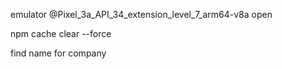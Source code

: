 emulator @Pixel_3a_API_34_extension_level_7_arm64-v8a
open


npm cache clear --force

find name for company
